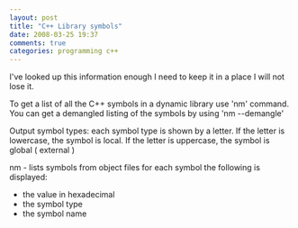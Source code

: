 ```yaml
---
layout: post
title: "C++ Library symbols"
date: 2008-03-25 19:37
comments: true
categories: programming c++
---
```


I've looked up this information enough I need to keep it in a place I will not
lose it.
<!-- more -->

To get a list of all the C++ symbols in a dynamic library use 'nm' command. You
can get a demangled listing of the symbols by using 'nm --demangle'

Output
symbol types: each symbol type is shown by a letter. If the letter is
lowercase, the symbol is local. If the letter is uppercase, the symbol is
global ( external )

nm - lists symbols from object files for each symbol the following is displayed:

 - the value in hexadecimal
 - the symbol type
 - the symbol name

